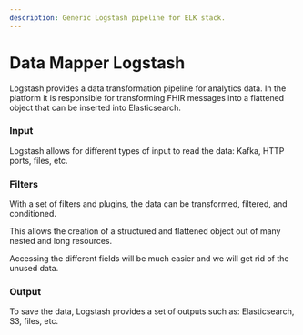 ```yaml
---
description: Generic Logstash pipeline for ELK stack.
---
```


# Data Mapper Logstash

Logstash provides a data transformation pipeline for analytics data. In the platform it is responsible for transforming FHIR messages into a flattened object that can be inserted into Elasticsearch.

### Input

Logstash allows for different types of input to read the data: Kafka, HTTP ports, files, etc.

### Filters&#x20;

With a set of filters and plugins, the data can be transformed, filtered, and conditioned.&#x20;

This allows the creation of a structured and flattened object out of many nested and long resources.

Accessing the different fields will be much easier and we will get rid of the unused data.

### Output

To save the data, Logstash provides a set of outputs such as: Elasticsearch, S3, files, etc.
